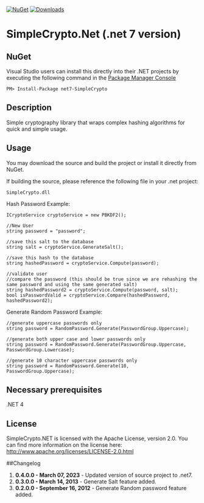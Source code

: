 [![NuGet](http://img.shields.io/nuget/v/net7-SimpleCrypto.svg?style=flat-square)](https://www.nuget.org/packages/net7-SimpleCrypto/)
[![Downloads](http://img.shields.io/nuget/dt/net7-SimpleCrypto.svg?style=flat-square)](https://www.nuget.org/packages/net7-SimpleCrypto/)



# SimpleCrypto.Net (.net 7 version)

## NuGet

Visual Studio users can install this directly into their .NET projects by executing the following command in the [Package Manager Console](http://docs.nuget.org/docs/start-here/using-the-package-manager-console)

    PM> Install-Package net7-SimpleCrypto

## Description

Simple cryptography library that wraps complex hashing algorithms for quick and simple usage. 

## Usage

You may download the source and build the project or install it directly from NuGet.

If building the source, please reference the following file in your .net project:

	SimpleCrypto.dll

Hash Password Example:

    ICryptoService cryptoService = new PBKDF2();

    //New User
    string password = "password";
	
    //save this salt to the database
    string salt = cryptoService.GenerateSalt();

    //save this hash to the database
    string hashedPassword = cryptoService.Compute(password);
	            
    //validate user
    //compare the password (this should be true since we are rehashing the same password and using the same generated salt)
    string hashedPassword2 = cryptoService.Compute(password, salt);
    bool isPasswordValid = cryptoService.Compare(hashedPassword, hashedPassword2);

Generate Random Password Example:

    //generate uppercase passwords only
    string password = RandomPassword.Generate(PasswordGroup.Uppercase);
     
    //generate both upper case and lower passwords only
    string password = RandomPassword.Generate(PasswordGroup.Uppercase, PasswordGroup.Lowercase);

    //generate 10 character uppercase passwords only
    string password = RandomPassword.Generate(10, PasswordGroup.Uppercase);


## Necessary prerequisites

.NET 4

## License

SimpleCrypto.NET is licensed with the Apache License, version 2.0. You can find more information on the license here: http://www.apache.org/licenses/LICENSE-2.0.html

##Changelog

  1. **0.4.0.0 - March 07, 2023** - Updated version of source project to .net7.
  2. **0.3.0.0 - March 14, 2013** - Generate Salt feature added.
  3. **0.2.0.0 - September 16, 2012** - Generate Random password feature added.
  
